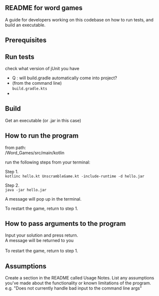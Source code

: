 
README for word games
---------------------

A guide for developers working on this codebase on how to run tests, and build an executable.


Prerequisites
-------------


Run tests
---------

check what version of jUnit you have
- Q : will build.gradle automatically come into project?
- (from the command line) <br/>
```build.gradle.kts```
- 


Build
-----
Get an executable (or .jar in this case)


How to run the program
----------------------

from path: <br/>
/Word_Games/src/main/kotlin

run the following steps from your terminal: 

Step 1. <br/>
```kotlinc hello.kt UnscrambleGame.kt -include-runtime -d hello.jar ```

Step 2.<br/>
``` java -jar hello.jar ```

A message will pop up in the terminal.<br/>

To restart the game, return to step 1.



How to pass arguments to the program
------------------------------------
Input your solution and press return.<br/>
A message will be returned to you<br/>
<br/>
To restart the game, return to step 1.


Assumptions
-----------
Create a section in the README called Usage Notes. List any assumptions you've made about the functionality or known limitations of the program. e.g. "Does not currently handle bad input to the command line args"